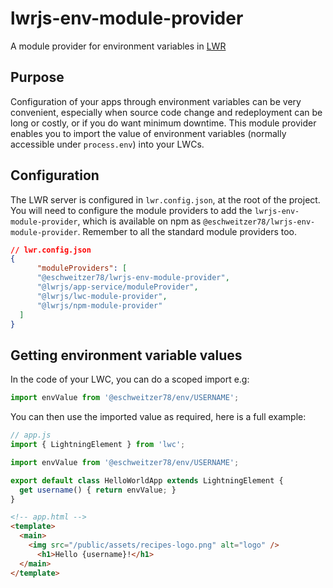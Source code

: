 # lwrjs-env-module-provider
A module provider for environment variables in [LWR](https://developer.salesforce.com/docs/platform/lwr/overview)

## Purpose

Configuration of your apps through environment variables can be very convenient, especially when source code change and
redeployment can be long or costly, or if you do want minimum downtime. This module provider enables you to import the value
of environment variables (normally accessible under `process.env`) into your LWCs.

## Configuration

The LWR server is configured in `lwr.config.json`, at the root of the project. You will need to configure the module providers
to add the `lwrjs-env-module-provider`, which is available on npm as `@eschweitzer78/lwrjs-env-module-provider`. Remember to all the standard module providers too.

```json
// lwr.config.json
{
      "moduleProviders": [
      "@eschweitzer78/lwrjs-env-module-provider",
      "@lwrjs/app-service/moduleProvider",
      "@lwrjs/lwc-module-provider",
      "@lwrjs/npm-module-provider"
  ]
}
```

## Getting environment variable values

In the code of your LWC, you can do a scoped import e.g:

```javascript
import envValue from '@eschweitzer78/env/USERNAME';
```

You can then use the imported value as required, here is a full example:

```javascript
// app.js
import { LightningElement } from 'lwc';

import envValue from '@eschweitzer78/env/USERNAME';

export default class HelloWorldApp extends LightningElement {
  get username() { return envValue; }
}
```

```html
<!-- app.html -->
<template>
  <main>
    <img src="/public/assets/recipes-logo.png" alt="logo" />
      <h1>Hello {username}!</h1>
  </main>
</template>
```